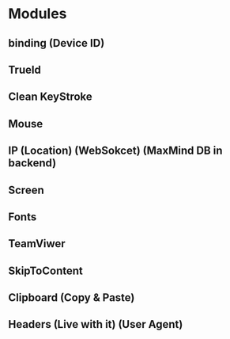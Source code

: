 # Modules

## binding (Device ID)
## TrueId
## Clean KeyStroke
## Mouse
## IP (Location) (WebSokcet) (MaxMind DB in backend)
## Screen
## Fonts
## TeamViwer
## SkipToContent
## Clipboard (Copy & Paste)
## Headers (Live with it) (User Agent)
##  

